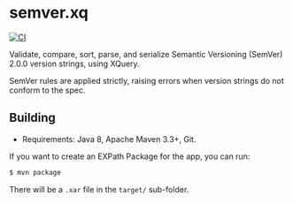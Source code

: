 # semver.xq

[![CI](https://github.com/eXist-db/semver.xq/workflows/CI/badge.svg)](https://github.com/eXist-db/semver.xq/actions?query=workflow%3ACI)

Validate, compare, sort, parse, and serialize Semantic Versioning (SemVer) 2.0.0 version strings, using XQuery.

SemVer rules are applied strictly, raising errors when version strings do not conform to the spec. 

## Building
* Requirements: Java 8, Apache Maven 3.3+, Git.

If you want to create an EXPath Package for the app, you can run:

```bash
$ mvn package
```

There will be a `.xar` file in the `target/` sub-folder.
